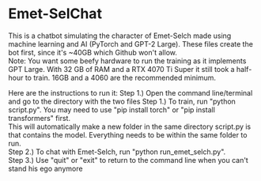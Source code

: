 # Emet-SelChat
This is a chatbot simulating the character of Emet-Selch made using machine learning and AI (PyTorch and GPT-2 Large). These files create the bot first, since it's ~40GB which Github won't allow.  
Note: You want some beefy hardware to run the training as it implements GPT Large. With 32 GB of RAM and a RTX 4070 Ti Super it still took a half-hour to train. 16GB and a 4060 are the recommended minimum.

Here are the instructions to run it:
Step 1.) Open the command line/terminal and go to the directory with the two files
Step 1.) To train, run "python script.py". You may need to use "pip install torch" or "pip install transformers" first.  
This will automatically make a new folder in the same directory script.py is that contains the model. Everything needs to be within the same folder to run.  
Step 2.) To chat with Emet-Selch, run "python run_emet_selch.py".  
Step 3.) Use "quit" or "exit" to return to the command line when you can't stand his ego anymore
